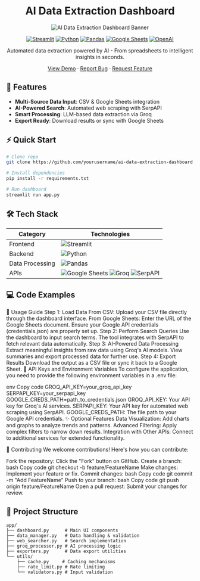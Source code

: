<div align="center">

# AI Data Extraction Dashboard

<p align="center">
  <img src="/api/placeholder/1200/300" alt="AI Data Extraction Dashboard Banner"/>
</p>

[![Streamlit](https://img.shields.io/badge/Streamlit-FF4B4B?style=for-the-badge&logo=Streamlit&logoColor=white)](https://streamlit.io/)
[![Python](https://img.shields.io/badge/Python-3776AB?style=for-the-badge&logo=python&logoColor=white)](https://www.python.org/)
[![Pandas](https://img.shields.io/badge/Pandas-150458?style=for-the-badge&logo=pandas&logoColor=white)](https://pandas.pydata.org/)
[![Google Sheets](https://img.shields.io/badge/Google%20Sheets-34A853?style=for-the-badge&logo=google-sheets&logoColor=white)](https://www.google.com/sheets/about/)
[![OpenAI](https://img.shields.io/badge/Groq-412991?style=for-the-badge&logo=openai&logoColor=white)](https://groq.com/)

Automated data extraction powered by AI - From spreadsheets to intelligent insights in seconds.

[View Demo](https://your-demo-link.com) · [Report Bug](issues/new) · [Request Feature](issues/new)

</div>

## 🚀 Features

- **Multi-Source Data Input**: CSV & Google Sheets integration
- **AI-Powered Search**: Automated web scraping with SerpAPI
- **Smart Processing**: LLM-based data extraction via Groq
- **Export Ready**: Download results or sync with Google Sheets

## ⚡ Quick Start

```bash
# Clone repo
git clone https://github.com/yourusername/ai-data-extraction-dashboard.git

# Install dependencies
pip install -r requirements.txt

# Run dashboard
streamlit run app.py
```

## 🛠️ Tech Stack

| Category | Technologies |
|----------|-------------|
| Frontend | ![Streamlit](https://img.shields.io/badge/Streamlit-FF4B4B?style=flat-square&logo=Streamlit&logoColor=white) |
| Backend | ![Python](https://img.shields.io/badge/Python-3776AB?style=flat-square&logo=python&logoColor=white) |
| Data Processing | ![Pandas](https://img.shields.io/badge/Pandas-150458?style=flat-square&logo=pandas&logoColor=white) |
| APIs | ![Google Sheets](https://img.shields.io/badge/Google%20Sheets-34A853?style=flat-square&logo=google-sheets&logoColor=white) ![Groq](https://img.shields.io/badge/Groq-412991?style=flat-square&logo=openai&logoColor=white) ![SerpAPI](https://img.shields.io/badge/SerpAPI-000000?style=flat-square&logo=serpapi&logoColor=white) |

## 💻 Code Examples

📖 Usage Guide
Step 1: Load Data
From CSV: Upload your CSV file directly through the dashboard interface.
From Google Sheets:
Enter the URL of the Google Sheets document.
Ensure your Google API credentials (credentials.json) are properly set up.
Step 2: Perform Search Queries
Use the dashboard to input search terms.
The tool integrates with SerpAPI to fetch relevant data automatically.
Step 3: AI-Powered Data Processing
Extract meaningful insights from raw data using Groq's AI models.
View summaries and export processed data for further use.
Step 4: Export Results
Download the output as a CSV file or sync it back to a Google Sheet.
🔑 API Keys and Environment Variables
To configure the application, you need to provide the following environment variables in a .env file:

env
Copy code
GROQ_API_KEY=your_groq_api_key
SERPAPI_KEY=your_serpapi_key
GOOGLE_CREDS_PATH=path_to_credentials.json
GROQ_API_KEY: Your API key for Groq's AI services.
SERPAPI_KEY: Your API key for automated web scraping using SerpAPI.
GOOGLE_CREDS_PATH: The file path to your Google API credentials.
✨ Optional Features
Data Visualization: Add charts and graphs to analyze trends and patterns.
Advanced Filtering: Apply complex filters to narrow down results.
Integration with Other APIs: Connect to additional services for extended functionality.

🤝 Contributing
We welcome contributions! Here's how you can contribute:

Fork the repository: Click the "Fork" button on GitHub.
Create a branch:
bash
Copy code
git checkout -b feature/FeatureName
Make changes: Implement your feature or fix.
Commit changes:
bash
Copy code
git commit -m "Add FeatureName"
Push to your branch:
bash
Copy code
git push origin feature/FeatureName
Open a pull request: Submit your changes for review.


## 📁 Project Structure

```
app/
├── dashboard.py      # Main UI components
├── data_manager.py   # Data handling & validation
├── web_searcher.py   # Search implementation
├── groq_processor.py # AI processing logic
├── exporters.py      # Data export utilities
└── utils/
    ├── cache.py     # Caching mechanisms
    ├── rate_limit.py # Rate limiting
    └── validators.py # Input validation
```
